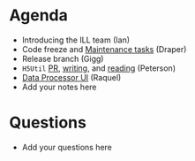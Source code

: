 Agenda
=========
* Introducing the ILL team (Ian)
* Code freeze and [Maintenance tasks](https://github.com/mantidproject/documents/blob/master/Project-Management/TechnicalSteeringCommittee/reports/MaintenanceTasks.md) (Draper)
* Release branch (Gigg)
* `H5Util` [PR](https://github.com/mantidproject/mantid/pull/15852), [writing](https://github.com/mantidproject/mantid/blob/master/Framework/DataHandling/src/SaveDiffCal.cpp#L213), and [reading](https://github.com/mantidproject/mantid/blob/master/Framework/DataHandling/src/LoadDiffCal.cpp#L166) (Peterson)
* [Data Processor UI](https://github.com/mantidproject/documents/blob/master/Design/DataProcessorAlgorithmUI/DataProcessingUserInterface.md) (Raquel)
* Add your notes here

Questions
=========

* Add your questions here
